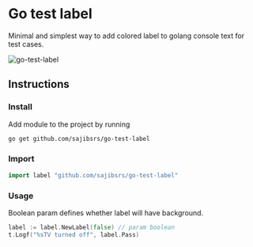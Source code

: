 # Go test label
Minimal and simplest way to add colored label to golang console text for test cases.

![go-test-label](https://user-images.githubusercontent.com/2642811/131183449-d3f274c3-9cb8-4d82-9fd9-da2b64fa62ec.png)

## Instructions

### Install
Add module to the project by running

```bash
go get github.com/sajibsrs/go-test-label
```

### Import
```go
import label "github.com/sajibsrs/go-test-label"
```

### Usage

Boolean param defines whether label will have background.

```go
label := label.NewLabel(false) // param boolean
t.Logf("%sTV turned off", label.Pass)
```
